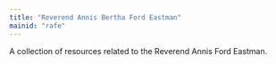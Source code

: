 ```yaml
---
title: "Reverend Annis Bertha Ford Eastman"
mainid: "rafe"
---
```


A collection of resources related to the Reverend Annis Ford Eastman.
